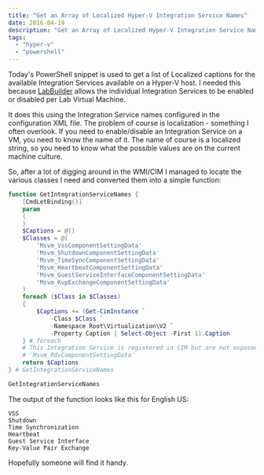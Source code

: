 ```yaml
---
title: "Get an Array of Localized Hyper-V Integration Service Names"
date: 2016-04-19
description: "Get an Array of Localized Hyper-V Integration Service Names"
tags:
  - "hyper-v"
  - "powershell"
---
```


Today's PowerShell snippet is used to get a list of Localized captions for the available Integration Services available on a Hyper-V host. I needed this because [LabBuilder](https://github.com/PlagueHO/LabBuilder) allows the individual Integration Services to be enabled or disabled per Lab Virtual Machine.

It does this using the Integration Service names configured in the configuration XML file. The problem of course is localization - something I often overlook. If you need to enable/disable an Integration Service on a VM, you need to know the name of it. The name of course is a localized string, so you need to know what the possible values are on the current machine culture.

So, after a lot of digging around in the WMI/CIM I managed to locate the various classes I need and converted them into a simple function:

```powershell
function GetIntegrationServiceNames {
    [CmdLetBinding()]
    param
    (
    )
    $Captions = @()
    $Classes = @(
        'Msvm_VssComponentSettingData'
        'Msvm_ShutdownComponentSettingData'
        'Msvm_TimeSyncComponentSettingData'
        'Msvm_HeartbeatComponentSettingData'
        'Msvm_GuestServiceInterfaceComponentSettingData'
        'Msvm_KvpExchangeComponentSettingData'
    )
    foreach ($Class in $Classes)
    {
        $Captions += (Get-CimInstance `
            -Class $Class `
            -Namespace Root\Virtualization\V2 `
            -Property Caption | Select-Object -First 1).Caption
    } # foreach
    # This Integration Service is registered in CIM but are not exposed in Hyper-V
    # 'Msvm_RdvComponentSettingData'
    return $Captions
} # GetIntegrationServiceNames

GetIntegrationServiceNames
```

The output of the function looks like this for English US:

```text
VSS
Shutdown
Time Synchronization
Heartbeat
Guest Service Interface
Key-Value Pair Exchange
```

Hopefully someone will find it handy.
